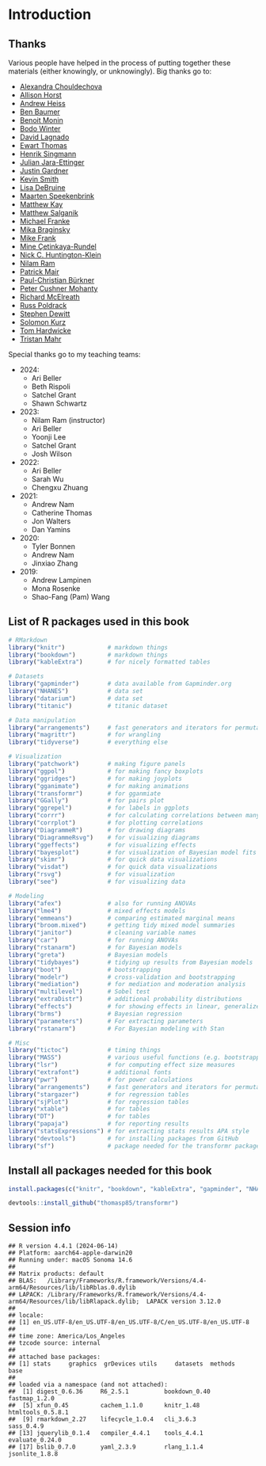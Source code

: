# Introduction

## Thanks

Various people have helped in the process of putting together these materials (either knowingly, or unknowingly). Big thanks go to: 

- [Alexandra Chouldechova](https://www.andrew.cmu.edu/user/achoulde/)
- [Allison Horst](https://www.allisonhorst.com/)
- [Andrew Heiss](https://www.andrewheiss.com/)
- [Ben Baumer](https://www.smith.edu/academics/faculty/ben-baumer)
- [Benoit Monin](https://www.gsb.stanford.edu/faculty-research/faculty/benoit-monin)
- [Bodo Winter](https://bodowinter.com/)
- [David Lagnado](https://www.ucl.ac.uk/pals/people/david-lagnado)
- [Ewart Thomas](https://profiles.stanford.edu/ewart-thomas)
- [Henrik Singmann](http://singmann.org/)
- [Julian Jara-Ettinger](https://psychology.yale.edu/people/julian-jara-ettinger)
- [Justin Gardner](https://profiles.stanford.edu/justin-gardner)
- [Kevin Smith](http://www.mit.edu/~k2smith/)
- [Lisa DeBruine](https://debruine.github.io/)
- [Maarten Speekenbrink](https://www.ucl.ac.uk/pals/people/maarten-speekenbrink)
- [Matthew Kay](https://www.mjskay.com/)
- [Matthew Salganik](http://www.princeton.edu/~mjs3/)
- [Michael Franke](https://michael-franke.github.io/heimseite/)
- [Mika Braginsky](https://mikabr.io/) 
- [Mike Frank](https://web.stanford.edu/~mcfrank/) 
- [Mine Çetinkaya-Rundel](https://mine-cr.com/)
- [Nick C. Huntington-Klein](https://www.nickchk.com/)
- [Nilam Ram](https://profiles.stanford.edu/nilam-ram)
- [Patrick Mair](https://psychology.fas.harvard.edu/people/patrick-mair)
- [Paul-Christian Bürkner](https://paul-buerkner.github.io/about/) 
- [Peter Cushner Mohanty](https://explorecourses.stanford.edu/instructor/pmohanty)
- [Richard McElreath](https://xcelab.net/rm/)
- [Russ Poldrack](https://profiles.stanford.edu/russell-poldrack) 
- [Stephen Dewitt](https://www.ucl.ac.uk/pals/research/experimental-psychology/person/stephen-dewitt/)
- [Solomon Kurz](https://solomonkurz.netlify.app/) 
- [Tom Hardwicke](https://tomhardwicke.netlify.app/)
- [Tristan Mahr](https://www.tjmahr.com/) 

Special thanks go to my teaching teams: 

- 2024: 
  - Ari Beller
  - Beth Rispoli
  - Satchel Grant 
  - Shawn Schwartz
- 2023: 
  - Nilam Ram (instructor)
  - Ari Beller
  - Yoonji Lee
  - Satchel Grant 
  - Josh Wilson
- 2022: 
  - Ari Beller
  - Sarah Wu
  - Chengxu Zhuang 
- 2021: 
  - Andrew Nam 
  - Catherine Thomas 
  - Jon Walters
  - Dan Yamins
- 2020: 
  - Tyler Bonnen
  - Andrew Nam 
  - Jinxiao Zhang
- 2019:
  - Andrew Lampinen
  - Mona Rosenke 
  - Shao-Fang (Pam) Wang

## List of R packages used in this book


``` r
# RMarkdown
library("knitr")            # markdown things
library("bookdown")         # markdown things
library("kableExtra")       # for nicely formatted tables

# Datasets
library("gapminder")        # data available from Gapminder.org
library("NHANES")           # data set
library("datarium")         # data set
library("titanic")          # titanic dataset

# Data manipulation
library("arrangements")     # fast generators and iterators for permutations, combinations and partitions
library("magrittr")         # for wrangling
library("tidyverse")        # everything else

# Visualization
library("patchwork")        # making figure panels
library("ggpol")            # for making fancy boxplots
library("ggridges")         # for making joyplots
library("gganimate")        # for making animations
library("transformr")       # for gganmiate
library("GGally")           # for pairs plot
library("ggrepel")          # for labels in ggplots
library("corrr")            # for calculating correlations between many variables
library("corrplot")         # for plotting correlations
library("DiagrammeR")       # for drawing diagrams
library("DiagrammeRsvg")    # for visualizing diagrams
library("ggeffects")        # for visualizing effects
library("bayesplot")        # for visualization of Bayesian model fits
library("skimr")            # for quick data visualizations
library("visdat")           # for quick data visualizations
library("rsvg")             # for visualization
library("see")              # for visualizing data

# Modeling
library("afex")             # also for running ANOVAs
library("lme4")             # mixed effects models
library("emmeans")          # comparing estimated marginal means
library("broom.mixed")      # getting tidy mixed model summaries
library("janitor")          # cleaning variable names
library("car")              # for running ANOVAs
library("rstanarm")         # for Bayesian models
library("greta")            # Bayesian models
library("tidybayes")        # tidying up results from Bayesian models
library("boot")             # bootstrapping
library("modelr")           # cross-validation and bootstrapping
library("mediation")        # for mediation and moderation analysis
library("multilevel")       # Sobel test
library("extraDistr")       # additional probability distributions
library("effects")          # for showing effects in linear, generalized linear, and other models
library("brms")             # Bayesian regression
library("parameters")       # For extracting parameters
library("rstanarm")         # For Bayesian modeling with Stan

# Misc
library("tictoc")           # timing things
library("MASS")             # various useful functions (e.g. bootstrapped confidence intervals)
library("lsr")              # for computing effect size measures
library("extrafont")        # additional fonts
library("pwr")              # for power calculations
library("arrangements")     # fast generators and iterators for permutations, combinations and partitions
library("stargazer")        # for regression tables
library("sjPlot")           # for regression tables
library("xtable")           # for tables
library("DT")               # for tables
library("papaja")           # for reporting results
library("statsExpressions") # for extracting stats results APA style
library("devtools")         # for installing packages from GitHub
library("sf")               # package needed for the transformr package
```

## Install all packages needed for this book 


``` r
install.packages(c("knitr", "bookdown", "kableExtra", "gapminder", "NHANES", "datarium", "titanic", "arrangements", "magrittr", "tidyverse", "patchwork", "ggpol", "ggridges", "gganimate", "GGally", "ggrepel", "corrr", "corrplot", "DiagrammeR", "DiagrammeRsvg", "ggeffects", "bayesplot", "skimr", "visdat", "rsvg", "see", "afex", "lme4", "emmeans", "broom.mixed", "janitor", "car", "rstanarm", "greta", "tidybayes", "boot", "modelr", "mediation", "multilevel", "extraDistr", "effects", "brms", "parameters", "tictoc", "MASS", "lsr", "extrafont", "pwr", "arrangements", "stargazer", "sjPlot", "xtable", "DT", "papaja", "statsExpressions", "devtools", "sf", "rstanarm"))

devtools::install_github("thomasp85/transformr")
```


## Session info


```
## R version 4.4.1 (2024-06-14)
## Platform: aarch64-apple-darwin20
## Running under: macOS Sonoma 14.6
## 
## Matrix products: default
## BLAS:   /Library/Frameworks/R.framework/Versions/4.4-arm64/Resources/lib/libRblas.0.dylib 
## LAPACK: /Library/Frameworks/R.framework/Versions/4.4-arm64/Resources/lib/libRlapack.dylib;  LAPACK version 3.12.0
## 
## locale:
## [1] en_US.UTF-8/en_US.UTF-8/en_US.UTF-8/C/en_US.UTF-8/en_US.UTF-8
## 
## time zone: America/Los_Angeles
## tzcode source: internal
## 
## attached base packages:
## [1] stats     graphics  grDevices utils     datasets  methods   base     
## 
## loaded via a namespace (and not attached):
##  [1] digest_0.6.36     R6_2.5.1          bookdown_0.40     fastmap_1.2.0    
##  [5] xfun_0.45         cachem_1.1.0      knitr_1.48        htmltools_0.5.8.1
##  [9] rmarkdown_2.27    lifecycle_1.0.4   cli_3.6.3         sass_0.4.9       
## [13] jquerylib_0.1.4   compiler_4.4.1    tools_4.4.1       evaluate_0.24.0  
## [17] bslib_0.7.0       yaml_2.3.9        rlang_1.1.4       jsonlite_1.8.8
```
